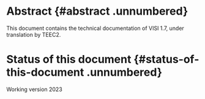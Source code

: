 # Abstract {#abstract .unnumbered}

This document contains the technical documentation of VISI 1.7, under
translation by TEEC2.

# Status of this document {#status-of-this-document .unnumbered}

Working version 2023
